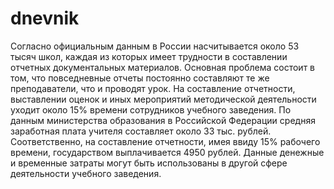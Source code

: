 # dnevnik
Согласно официальным данным в России насчитывается около 53 тысяч школ, каждая из которых имеет трудности в составлении отчетных документальных материалов. Основная проблема состоит в том, что повседневные отчеты постоянно составляют те же преподаватели, что и проводят урок. На составление отчетности, выставлении оценок и иных мероприятий методической деятельности уходит около 15% времени сотрудников учебного заведения. По данным министерства образования в Российской Федерации средняя заработная плата учителя составляет около 33 тыс. рублей. Соответственно, на составление отчетности, имея ввиду 15% рабочего времени, государством выплачивается 4950 рублей. Данные денежные и временные затраты могут быть использованы в другой сфере деятельности учебного заведения.
